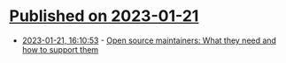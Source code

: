 # [Published on 2023-01-21](index.md)

* [2023-01-21, 16:10:53](https://lobste.rs/s/ydb8ly/open_source_maintainers_what_they_need) - [Open source maintainers: What they need and how to support them](https://www.linuxfoundation.org/blog/open-source-maintainers-what-they-need-and-how-to-support-them)
